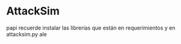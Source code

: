 # AttackSim

papi recuerde instalar las librerías que están en requerimientos y en attacksim.py
ale
